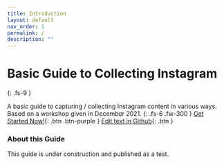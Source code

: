 ```yaml
---
title: Introduction
layout: default
nav_order: 1
permalink: /
description: ""
---
```

# Basic Guide to Collecting Instagram
{: .fs-9 }

A basic guide to capturing / collecting Instagram content in various ways. Based on a workshop given in December 2021. 
{: .fs-6 .fw-300 }
[Get Started Now!](https://yvonneng.github.io/instagram-collecting/what){: .btn .btn-purple }
[Edit text in Github](https://github.com/yvonneng/instagram-collecting/tree/gh-pages-unpub){: .btn }



### About this Guide
This guide is under construction and published as a test. 
